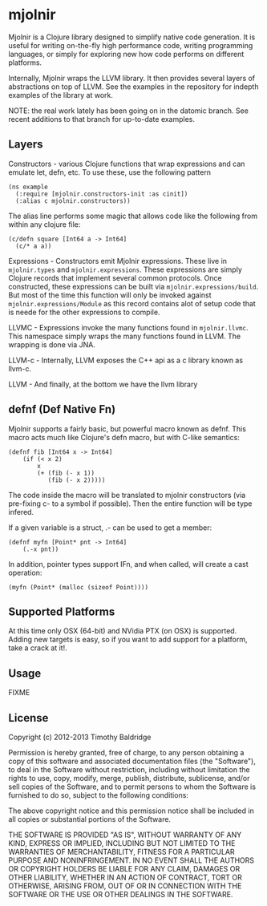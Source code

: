 # mjolnir

Mjolnir is a Clojure library designed to simplify native code generation. It is useful for writing on-the-fly high performance code, writing programming languages, or simply for exploring new how code performs on different platforms. 

Internally, Mjolnir wraps the LLVM library. It then provides several layers of abstractions on top of LLVM. See the examples in the repository for indepth examples of the library at work. 

NOTE: the real work lately has been going on in the datomic branch. See recent additions to that branch for up-to-date examples. 

## Layers

Constructors - various Clojure functions that wrap expressions and can emulate let, defn, etc. To use these, use the following pattern

    (ns example
      (:require [mjolnir.constructors-init :as cinit])
      (:alias c mjolnir.constructors))
      
The alias line performs some magic that allows code like the following from within any clojure file:

    (c/defn square [Int64 a -> Int64]
      (c/* a a))


Expressions - Constructors emit Mjolnir expressions. These live in `mjolnir.types` and `mjolnir.expressions`. These expressions are simply Clojure records that implement several common protocols. Once constructed, these expressions can be built via `mjolnir.expressions/build`. But most of the time this function will only be invoked against `mjolnir.expressions/Module` as this record contains alot of setup code that is neede for the other expressions to compile. 

LLVMC - Expressions invoke the many functions found in `mjolnir.llvmc`. This namespace simply wraps the many functions found in LLVM. The wrapping is done via JNA. 

LLVM-c - Internally, LLVM exposes the C++ api as a c library known as llvm-c.


LLVM - And finally, at the bottom we have the llvm library

## defnf (Def Native Fn)

Mjolnir supports a fairly basic, but powerful macro known as defnf. This macro acts much like Clojure's defn macro, but with C-like semantics:

    (defnf fib [Int64 x -> Int64]
        (if (< x 2)
            x
            (+ (fib (- x 1))
               (fib (- x 2)))))
               
The code inside the macro will be translated to mjolnir constructors (via pre-fixing c- to a symbol if possible). Then the entire function will be type infered. 

If a given variable is a struct, .- can be used to get a member:

    (defnf myfn [Point* pnt -> Int64]
        (.-x pnt))  
        
In addition, pointer types support IFn, and when called, will create a cast operation:

    (myfn (Point* (malloc (sizeof Point))))
    
    

## Supported Platforms

At this time only OSX (64-bit) and NVidia PTX (on OSX) is supported. Adding new targets is easy, so if you want to add support for a platform, take a crack at it!. 

## Usage

FIXME

## License

Copyright (c) 2012-2013 Timothy Baldridge

Permission is hereby granted, free of charge, to any person obtaining a copy of this software and associated documentation files (the "Software"), to deal in the Software without restriction, including without limitation the rights to use, copy, modify, merge, publish, distribute, sublicense, and/or sell copies of the Software, and to permit persons to whom the Software is furnished to do so, subject to the following conditions:

The above copyright notice and this permission notice shall be included in all copies or substantial portions of the Software.

THE SOFTWARE IS PROVIDED "AS IS", WITHOUT WARRANTY OF ANY KIND, EXPRESS OR IMPLIED, INCLUDING BUT NOT LIMITED TO THE WARRANTIES OF MERCHANTABILITY, FITNESS FOR A PARTICULAR PURPOSE AND NONINFRINGEMENT. IN NO EVENT SHALL THE AUTHORS OR COPYRIGHT HOLDERS BE LIABLE FOR ANY CLAIM, DAMAGES OR OTHER LIABILITY, WHETHER IN AN ACTION OF CONTRACT, TORT OR OTHERWISE, ARISING FROM, OUT OF OR IN CONNECTION WITH THE SOFTWARE OR THE USE OR OTHER DEALINGS IN THE SOFTWARE.
